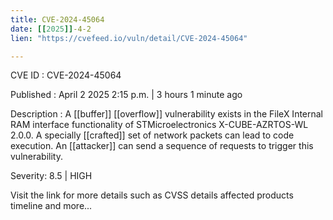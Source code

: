 ```yaml
---
title: CVE-2024-45064
date: [[2025]]-4-2
lien: "https://cvefeed.io/vuln/detail/CVE-2024-45064"

---
```


CVE ID : CVE-2024-45064

Published :  April 2
2025
2:15 p.m. | 3 hours
1 minute ago

Description : A [[buffer]] [[overflow]] vulnerability exists in the FileX Internal RAM interface functionality of STMicroelectronics X-CUBE-AZRTOS-WL 2.0.0. A specially [[crafted]] set of network packets can lead to code execution. An [[attacker]] can send a sequence of requests to trigger this vulnerability.

Severity: 8.5 | HIGH

Visit the link for more details
such as CVSS details
affected products
timeline
and more...
